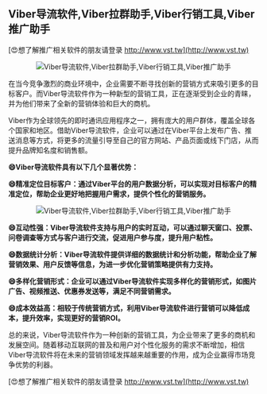 ## **Viber导流软件,Viber拉群助手,Viber行销工具,Viber推广助手**

[😍想了解推广相关软件的朋友请登录 http://www.vst.tw](http://www.vst.tw)

 <center><img src="https://vst.tw/MP4/tuiguang/png/2.png" alt="Viber导流软件,Viber拉群助手,Viber行销工具,Viber推广助手"></center>

在当今竞争激烈的商业环境中，企业需要不断寻找创新的营销方式来吸引更多的目标客户。而Viber导流软件作为一种新型的营销工具，正在逐渐受到企业的青睐，并为他们带来了全新的营销体验和巨大的商机。

Viber作为全球领先的即时通讯应用程序之一，拥有庞大的用户群体，覆盖全球各个国家和地区。借助Viber导流软件，企业可以通过在Viber平台上发布广告、推送消息等方式，将更多的流量引导至自己的官方网站、产品页面或线下门店，从而提升品牌知名度和销售额。

**😄Viber导流软件具有以下几个显著优势：**

**😄精准定位目标客户：通过Viber平台的用户数据分析，可以实现对目标客户的精准定位，帮助企业更好地把握用户需求，提供个性化的营销服务。**

 <center><img src="https://vst.tw/MP4/tuiguang/png/2.png" alt="Viber导流软件,Viber拉群助手,Viber行销工具,Viber推广助手"></center>

**😄互动性强：Viber导流软件支持与用户的实时互动，可以通过聊天窗口、投票、问卷调查等方式与客户进行交流，促进用户参与度，提升用户粘性。**

**😄数据统计分析：Viber导流软件提供详细的数据统计和分析功能，帮助企业了解营销效果、用户反馈等信息，为进一步优化营销策略提供有力支持。**

**😄多样化营销形式：企业可以通过Viber导流软件实现多样化的营销形式，如图片广告、视频推送、优惠券发送等，满足不同营销需求。**

**😄成本效益高：相较于传统营销方式，利用Viber导流软件进行营销可以降低成本，提升效率，实现更好的营销ROI。**

总的来说，Viber导流软件作为一种创新的营销工具，为企业带来了更多的商机和发展空间。随着移动互联网的普及和用户对个性化服务的需求不断增加，相信Viber导流软件将在未来的营销领域发挥越来越重要的作用，成为企业赢得市场竞争优势的利器。

[😍想了解推广相关软件的朋友请登录 http://www.vst.tw](http://www.vst.tw)



